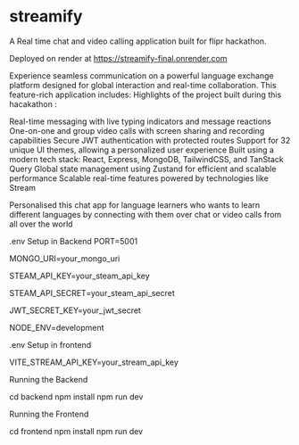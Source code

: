# streamify
A Real time chat and video calling application built for flipr hackathon.

Deployed on render at https://streamify-final.onrender.com

Experience seamless communication on a powerful language exchange platform designed for global interaction and real-time collaboration. This feature-rich application includes: Highlights of the project built during this hacakathon : 

Real-time messaging with live typing indicators and message reactions
One-on-one and group video calls with screen sharing and recording capabilities
Secure JWT authentication with protected routes
Support for 32 unique UI themes, allowing a personalized user experience
Built using a modern tech stack: React, Express, MongoDB, TailwindCSS, and TanStack Query
Global state management using Zustand for efficient and scalable performance
Scalable real-time features powered by technologies like Stream

Personalised this chat app for language learners who wants to learn different languages by connecting with them over chat or video calls from all over the world 

.env Setup in Backend
PORT=5001

MONGO_URI=your_mongo_uri

STEAM_API_KEY=your_steam_api_key

STEAM_API_SECRET=your_steam_api_secret

JWT_SECRET_KEY=your_jwt_secret

NODE_ENV=development

.env Setup in frontend

VITE_STREAM_API_KEY=your_stream_api_key

Running the Backend


cd backend
npm install
npm run dev


Running the Frontend


cd frontend
npm install
npm run dev








